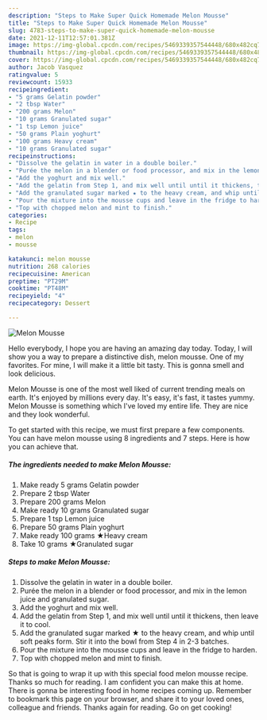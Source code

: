 ```yaml
---
description: "Steps to Make Super Quick Homemade Melon Mousse"
title: "Steps to Make Super Quick Homemade Melon Mousse"
slug: 4783-steps-to-make-super-quick-homemade-melon-mousse
date: 2021-12-11T12:57:01.381Z
image: https://img-global.cpcdn.com/recipes/5469339357544448/680x482cq70/melon-mousse-recipe-main-photo.jpg
thumbnail: https://img-global.cpcdn.com/recipes/5469339357544448/680x482cq70/melon-mousse-recipe-main-photo.jpg
cover: https://img-global.cpcdn.com/recipes/5469339357544448/680x482cq70/melon-mousse-recipe-main-photo.jpg
author: Jacob Vasquez
ratingvalue: 5
reviewcount: 15933
recipeingredient:
- "5 grams Gelatin powder"
- "2 tbsp Water"
- "200 grams Melon"
- "10 grams Granulated sugar"
- "1 tsp Lemon juice"
- "50 grams Plain yoghurt"
- "100 grams Heavy cream"
- "10 grams Granulated sugar"
recipeinstructions:
- "Dissolve the gelatin in water in a double boiler."
- "Purée the melon in a blender or food processor, and mix in the lemon juice and granulated sugar."
- "Add the yoghurt and mix well."
- "Add the gelatin from Step 1, and mix well until until it thickens, then leave it to cool."
- "Add the granulated sugar marked ★ to the heavy cream, and whip until soft peaks form. Stir it into the bowl from Step 4 in 2-3 batches."
- "Pour the mixture into the mousse cups and leave in the fridge to harden."
- "Top with chopped melon and mint to finish."
categories:
- Recipe
tags:
- melon
- mousse

katakunci: melon mousse 
nutrition: 268 calories
recipecuisine: American
preptime: "PT29M"
cooktime: "PT48M"
recipeyield: "4"
recipecategory: Dessert

---
```



![Melon Mousse](https://img-global.cpcdn.com/recipes/5469339357544448/680x482cq70/melon-mousse-recipe-main-photo.jpg)

Hello everybody, I hope you are having an amazing day today. Today, I will show you a way to prepare a distinctive dish, melon mousse. One of my favorites. For mine, I will make it a little bit tasty. This is gonna smell and look delicious.



Melon Mousse is one of the most well liked of current trending meals on earth. It's enjoyed by millions every day. It's easy, it's fast, it tastes yummy. Melon Mousse is something which I've loved my entire life. They are nice and they look wonderful.


To get started with this recipe, we must first prepare a few components. You can have melon mousse using 8 ingredients and 7 steps. Here is how you can achieve that.

<!--inarticleads1-->

##### The ingredients needed to make Melon Mousse:

1. Make ready 5 grams Gelatin powder
1. Prepare 2 tbsp Water
1. Prepare 200 grams Melon
1. Make ready 10 grams Granulated sugar
1. Prepare 1 tsp Lemon juice
1. Prepare 50 grams Plain yoghurt
1. Make ready 100 grams ★Heavy cream
1. Take 10 grams ★Granulated sugar




<!--inarticleads2-->

##### Steps to make Melon Mousse:

1. Dissolve the gelatin in water in a double boiler.
1. Purée the melon in a blender or food processor, and mix in the lemon juice and granulated sugar.
1. Add the yoghurt and mix well.
1. Add the gelatin from Step 1, and mix well until until it thickens, then leave it to cool.
1. Add the granulated sugar marked ★ to the heavy cream, and whip until soft peaks form. Stir it into the bowl from Step 4 in 2-3 batches.
1. Pour the mixture into the mousse cups and leave in the fridge to harden.
1. Top with chopped melon and mint to finish.




So that is going to wrap it up with this special food melon mousse recipe. Thanks so much for reading. I am confident you can make this at home. There is gonna be interesting food in home recipes coming up. Remember to bookmark this page on your browser, and share it to your loved ones, colleague and friends. Thanks again for reading. Go on get cooking!
